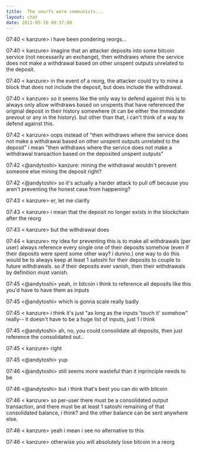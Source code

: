 ```yaml
---
title:  The smurfs were communists...
layout: chat
date: 2011-05-18 00:37:00
---
```


07:40 < kanzure> i have been pondering reorgs...

07:40 < kanzure> imagine that an attacker deposits into some bitcoin service (not necessarily an exchange), then withdraws where the service does not make a withdrawal based on other unspent outputs unrelated to the deposit.

07:40 < kanzure> in the event of a reorg, the attacker could try to mine a block that does not include the deposit, but does include the withdrawal.

07:40 < kanzure> so it seems like the only way to defend against this is to always only allow withdraws based on unspents that have referenced the original deposit in their history somewhere (it can be either the immediate prevout or any  in the history). but other than that, i can't think of a way to defend against this.

07:42 < kanzure> oops instead of "then withdraws where the service does not make a withdrawal based on other unspent outputs unrelated to the deposit" i mean "then withdraws where the service does not make a withdrawal transaction based on the deposited unspent outputs"

07:42 <@andytoshi> kanzure: mining the withdrawal wouldn't prevent someone else mining the deposit right?

07:42 <@andytoshi> so it's actually a harder attack to pull off because you aren't preventing the honest case from happening?

07:43 < kanzure> er, let me clarify

07:43 < kanzure> i mean that the deposit no longer exists in the blockchain after the reorg

07:43 < kanzure> but the withdrawal does

07:44 < kanzure> my idea for preventing this is to make all withdrawals (per user) always reference every single one of their deposits somehow (even if their deposits were spent some other way? i dunno.) one way to do this would be to always keep at least 1 satoshi for their deposits to couple to future withdrawals. so if their deposits ever vanish, then their withdrawals by definition must vanish.

07:45 <@andytoshi> yeah, in bitcoin i think to reference all deposits like this you'd have to have them as inputs

07:45 <@andytoshi> which is gonna scale really badly

07:45 < kanzure> i think it's just "as long as the inputs 'touch it' somehow" really-- it doesn't have to be a huge list of inputs, just 1 i think

07:45 <@andytoshi> ah, no, you could consolidate all deposits, then just reference the consolidated out..

07:45 < kanzure> right

07:45 <@andytoshi> yup

07:46 <@andytoshi> still seems more wasteful than it inprinciple needs to be

07:46 <@andytoshi> but i think that's best you can do with bitcoin

07:46 < kanzure> so per-user there must be a consolidated output transaction, and there must be at least 1 satoshi remaining of
that consolidated balance, i think? and the other balance can be sent anywhere else.

07:46 < kanzure> yeah i mean i see no alternative to this

07:46 < kanzure> otherwise you will absolutely lose bitcoin in a reorg


